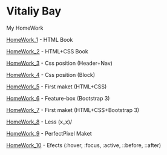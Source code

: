 # Vitaliy Bay
My HomeWork


[HomeWork_1](VitaliyBay.github.io/HomeWork_1 "HomeWork") - HTML Book

[HomeWork_2](VitaliyBay.github.io/HomeWork_2 "HomeWork") - HTML+CSS Book

[HomeWork_3](VitaliyBay.github.io/HomeWork_3 "HomeWork") - Css position (Header+Nav)

[HomeWork_4](VitaliyBay.github.io/HomeWork_4 "HomeWork") - Css position (Block)

[HomeWork_5](VitaliyBay.github.io/HomeWork_5 "HomeWork") - First maket (HTML+CSS)

[HomeWork_6](VitaliyBay.github.io/HomeWork_6 "HomeWork") - Feature-box (Bootstrap 3)

[HomeWork_7](VitaliyBay.github.io/HomeWork_7 "HomeWork") - First maket (HTML+CSS+Bootstrap 3)

[HomeWork_8](VitaliyBay.github.io/HomeWork_8 "HomeWork") - Less \(x_x)/

[HomeWork_9](VitaliyBay.github.io/HomeWork_9 "HomeWork") - PerfectPixel Maket

[HomeWork_10](VitaliyBay.github.io/HomeWork_10 "HomeWork") - Efects (:hover, :focus, :active, ::before, ::after)
